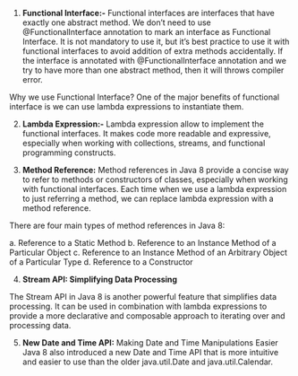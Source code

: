 
1. **Functional Interface:-**
Functional interfaces are interfaces that have exactly one abstract method. We don’t need to use @FunctionalInterface annotation to mark an interface as Functional Interface. It is not mandatory to use it, but it’s best practice to use it with functional interfaces to avoid addition of extra methods accidentally. If the interface is annotated with @FunctionalInterface annotation and we try to have more than one abstract method, then it will throws compiler error.

Why we use Functional Interface?
One of the major benefits of functional interface is we can use lambda expressions to instantiate them.

2. **Lambda Expression:-**
Lambda expression allow to implement the functional interfaces. It makes code more readable and expressive, especially when working with collections, streams, and functional programming constructs.

3. **Method Reference:**
Method references in Java 8 provide a concise way to refer to methods or constructors of classes, especially when working with functional interfaces. Each time when we use a lambda expression to just referring a method, we can replace lambda expression with a method reference.

There are four main types of method references in Java 8:

a. Reference to a Static Method
b. Reference to an Instance Method of a Particular Object
c. Reference to an Instance Method of an Arbitrary Object of a Particular Type
d. Reference to a Constructor

4. **Stream API: Simplifying Data Processing**

The Stream API in Java 8 is another powerful feature that simplifies data processing. It can be used in combination with lambda expressions to provide a more declarative and composable approach to iterating over and processing data.

5. **New Date and Time API:**
Making Date and Time Manipulations Easier
Java 8 also introduced a new Date and Time API that is more intuitive and easier to use than the older java.util.Date and java.util.Calendar.